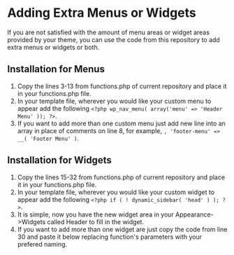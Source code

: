 # Adding Extra Menus or Widgets #
If you are not satisfied with the amount of menu areas or widget areas provided by your theme, you can use the code from this repository to add extra menus or widgets or both.
## Installation for Menus ##
1. Copy the lines 3-13 from functions.php of current repository and place it in your functions.php file.
2. In your template file, wherever you would like your custom menu to appear add the following `<?php wp_nav_menu( array('menu' => 'Header Menu' )); ?>`.
3. If you want to add more than one custom menu just add new line into an array in place of comments on line 8, for example, `, 'footer-menu' => __( 'Footer Menu' )`.
## Installation for Widgets ##
1. Copy the lines 15-32 from functions.php of current repository and place it in your functions.php file.
2. In your template file, wherever you would like your custom widget to appear add the following `<?php if ( ! dynamic_sidebar( 'head' ) ); ?>`.
3. It is simple, now you have the new widget area in your Appearance->Widgets called Header to fill in the widget.
4. If you want to add more than one widget are just copy the code from line 30 and paste it below replacing function's parameters with your prefered naming.
